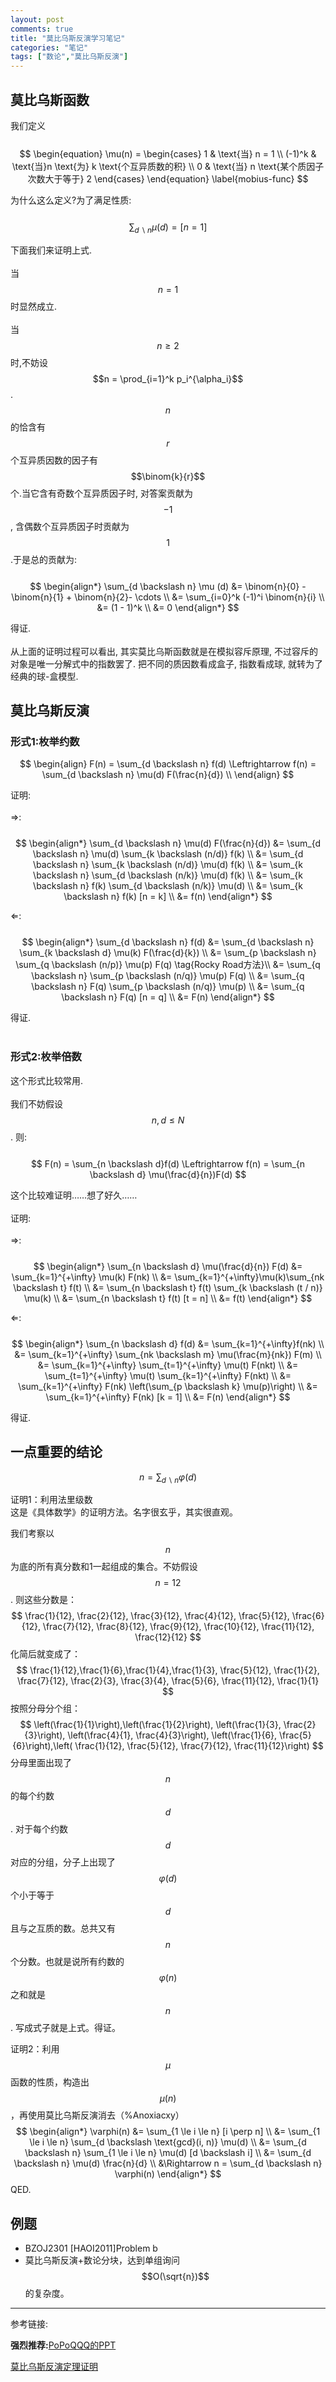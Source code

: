 ```yaml
---
layout: post
comments: true
title: "莫比乌斯反演学习笔记"
categories: "笔记"
tags: ["数论","莫比乌斯反演"]
---
```



## 莫比乌斯函数

我们定义    
​              
$$
\begin{equation}
\mu(n) = \begin{cases}
	1 & \text{当} n = 1 \\
	(-1)^k & \text{当}n \text{为} k \text{个互异质数的积} \\
	0 & \text{当} n \text{某个质因子次数大于等于} 2
\end{cases}
\end{equation} \label{mobius-func}
$$

为什么这么定义?为了满足性质:      
​                 
$$
\begin{equation} \sum_{d \backslash n} \mu (d) = [n = 1] \end{equation}
$$

下面我们来证明上式.     
​           
当 $$n = 1$$ 时显然成立.      
​             
当 $$n \ge 2$$ 时,不妨设 $$n = \prod_{i=1}^k p_i^{\alpha_i}$$.  $$n$$ 的恰含有 $$r$$ 个互异质因数的因子有$$\binom{k}{r}$$ 个.当它含有奇数个互异质因子时, 对答案贡献为 $$-1$$ , 含偶数个互异质因子时贡献为 $$1$$ .于是总的贡献为:           
​              
$$
\begin{align*}
\sum_{d \backslash n} \mu (d) &= \binom{n}{0} - \binom{n}{1} + \binom{n}{2}- \cdots \\
&= \sum_{i=0}^k (-1)^i \binom{n}{i} \\
&= (1 - 1)^k \\
&= 0
\end{align*}
$$

得证.    
​              
从上面的证明过程可以看出, 其实莫比乌斯函数就是在模拟容斥原理, 不过容斥的对象是唯一分解式中的指数罢了. 把不同的质因数看成盒子, 指数看成球, 就转为了经典的球-盒模型.      

## 莫比乌斯反演

### 形式1:枚举约数

$$
\begin{align}
F(n) = \sum_{d \backslash n} f(d) \Leftrightarrow f(n) = \sum_{d \backslash n} \mu(d) F(\frac{n}{d}) \\
\end{align}
$$

证明:       
​                  
⇒:        
​            
$$
\begin{align*}
	\sum_{d \backslash n} \mu(d) F(\frac{n}{d})	&= \sum_{d \backslash n} \mu(d) \sum_{k \backslash (n/d)} f(k) \\
	&= \sum_{d \backslash n} \sum_{k \backslash (n/d)} \mu(d) f(k) \\
	&= \sum_{k \backslash n} \sum_{d \backslash (n/k)} \mu(d) f(k) \\
	&= \sum_{k \backslash n} f(k) \sum_{d \backslash (n/k)} \mu(d) \\
	&= \sum_{k \backslash n} f(k) [n = k] \\
	&= f(n)
	\end{align*}
$$

⇐:    
​           
$$
\begin{align*}
	\sum_{d \backslash n} f(d) &= \sum_{d \backslash n} \sum_{k \backslash d} \mu(k) F(\frac{d}{k}) \\
	&= \sum_{p \backslash n} \sum_{q \backslash (n/p)} \mu(p) F(q) \tag{Rocky Road方法}\\
	&= \sum_{q \backslash n} \sum_{p \backslash (n/q)} \mu(p) F(q) \\
	&= \sum_{q \backslash n} F(q) \sum_{p \backslash (n/q)} \mu(p) \\
	&= \sum_{q \backslash n} F(q) [n = q] \\
	&= F(n)
	\end{align*}
$$

得证.          
​           
### 形式2:枚举倍数

这个形式比较常用.           
​              
我们不妨假设 $$n, d \le N$$ . 则:  
​              
$$
F(n) = \sum_{n \backslash d}f(d) \Leftrightarrow f(n) = \sum_{n \backslash d} \mu(\frac{d}{n})F(d)
$$

这个比较难证明……想了好久……            
​             
证明:            
​                  
⇒:                        
​                
$$
\begin{align*}
\sum_{n \backslash d} \mu(\frac{d}{n}) F(d) &= \sum_{k=1}^{+\infty}  \mu(k) F(nk) \\
&= \sum_{k=1}^{+\infty}\mu(k)\sum_{nk \backslash t} f(t) \\
&= \sum_{n \backslash t} f(t) \sum_{k \backslash (t / n)} \mu(k) \\
&= \sum_{n \backslash t} f(t) [t = n] \\
&= f(t)
\end{align*}
$$

⇐:            
​                   
$$
\begin{align*}
	\sum_{n \backslash d} f(d)  &= \sum_{k=1}^{+\infty}f(nk) \\
	&= \sum_{k=1}^{+\infty} \sum_{nk \backslash m} \mu(\frac{m}{nk}) F(m) \\	
	&= \sum_{k=1}^{+\infty} \sum_{t=1}^{+\infty} \mu(t) F(nkt) \\	
	&= \sum_{t=1}^{+\infty} \mu(t) \sum_{k=1}^{+\infty} F(nkt) \\
	&= \sum_{k=1}^{+\infty} F(nk) \left(\sum_{p \backslash k} \mu(p)\right) \\
	&= \sum_{k=1}^{+\infty} F(nk) [k = 1] \\
	&= F(n)
	\end{align*}
$$

得证.            

## 一点重要的结论

$$
n = \sum_{d \backslash n}\varphi(d)   \tag{欧拉函数的狄利克雷前缀和}
$$

证明1：利用法里级数    
这是《具体数学》的证明方法。名字很玄乎，其实很直观。

我们考察以 $$n$$ 为底的所有真分数和1一起组成的集合。不妨假设 $$n=12$$ . 则这些分数是：    
$$
\frac{1}{12}, \frac{2}{12}, \frac{3}{12}, \frac{4}{12}, \frac{5}{12}, \frac{6}{12}, \frac{7}{12}, \frac{8}{12}, \frac{9}{12}, \frac{10}{12}, \frac{11}{12}, \frac{12}{12}
$$
化简后就变成了：      
$$
\frac{1}{12},\frac{1}{6},\frac{1}{4},\frac{1}{3}, \frac{5}{12}, \frac{1}{2}, \frac{7}{12}, \frac{2}{3}, \frac{3}{4}, \frac{5}{6}, \frac{11}{12}, \frac{1}{1}
$$
按照分母分个组：    
$$
\left(\frac{1}{1}\right),\left(\frac{1}{2}\right), \left(\frac{1}{3}, \frac{2}{3}\right), \left(\frac{4}{1}, \frac{4}{3}\right), \left(\frac{1}{6}, \frac{5}{6}\right),\left( \frac{1}{12}, \frac{5}{12}, \frac{7}{12}, \frac{11}{12}\right)
$$
分母里面出现了 $$n$$ 的每个约数 $$d$$ . 对于每个约数 $$d$$ 对应的分组，分子上出现了 $$\varphi(d)$$ 个小于等于 $$d$$ 且与之互质的数。总共又有 $$n$$ 个分数。也就是说所有约数的 $$\varphi(n)$$ 之和就是 $$n$$ . 写成式子就是上式。得证。

证明2：利用 $$\mu$$ 函数的性质，构造出 $$\mu(n)$$ ，再使用莫比乌斯反演消去（%Anoxiacxy）
$$
\begin{align*}
\varphi(n) &= \sum_{1 \le i \le n} [i \perp n] \\
&= \sum_{1 \le i \le n} \sum_{d  \backslash \text{gcd}(i, n)} \mu(d) \\
&= \sum_{d \backslash n} \sum_{1 \le i \le n} \mu(d) [d \backslash i] \\
&= \sum_{d \backslash n} \mu(d) \frac{n}{d} \\
&\Rightarrow n = \sum_{d \backslash n} \varphi(n)
\end{align*}
$$
QED.

## 例题

- BZOJ2301 [HAOI2011]Problem b
- 莫比乌斯反演+数论分块，达到单组询问 $$O(\sqrt{n})$$ ​的复杂度。




-----------------------------

参考链接:                

**强烈推荐:**[PoPoQQQ的PPT](https://wenku.baidu.com/view/fbec9c63ba1aa8114431d9ac.html)                 

[莫比乌斯反演定理证明](http://blog.csdn.net/outer_form/article/details/50588307)              

